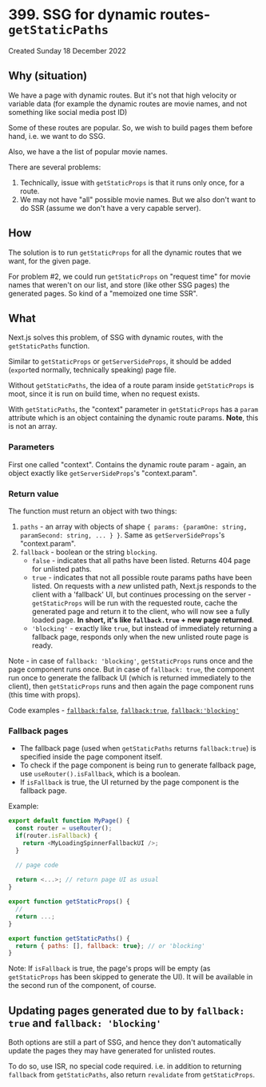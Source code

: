 # 399. SSG for dynamic routes- `getStaticPaths`
Created Sunday 18 December 2022


## Why (situation)
We have a page with dynamic routes. But it's not that high velocity or variable data (for example the dynamic routes are movie names, and not something like social media post ID) 

Some of these routes are popular. So, we wish to build pages them before hand, i.e. we want to do SSG.

Also, we have a the list of popular movie names.

There are several problems:
1. Technically, issue with `getStaticProps` is that it runs only once, for a route.
2. We may not have "all" possible movie names. But we also don't want to do SSR (assume we don't have a very capable server).


## How
The solution is to run `getStaticProps` for all the dynamic routes that we want, for the given page.

For problem \#2, we could run `getStaticProps` on "request time" for movie names that weren't on our list, and store (like other SSG pages) the generated pages. So kind of a "memoized one time SSR".


## What
Next.js solves this problem, of SSG with dynamic routes, with the `getStaticPaths` function.

Similar to `getStaticProps` or `getServerSideProps`, it should be added (`expor`ted normally, technically speaking) page file.

Without `getStaticPaths`, the idea of a route param inside `getStaticProps` is moot, since it is run on build time, when no request exists.

With `getStaticPaths`, the "context" parameter in `getStaticProps` has a `param` attribute which is an object containing the dynamic route params. **Note**, this is not an array.

### Parameters
First one called "context". Contains the dynamic route param - again, an object exactly like `getServerSideProps`'s "context.param".

### Return value
The function must return an object with two things:
1. `paths` - an array with objects of shape `{ params: {paramOne: string, paramSecond: string, ... } }`.  Same as `getServerSideProps`'s "context.param".
2. `fallback` - boolean or the string `blocking`.
	- `false` - indicates that all paths have been listed. Returns 404 page for unlisted paths.
	- `true` - indicates that not all possible route params paths have been listed. On requests with a *new* unlisted path, Next.js responds to the client with a 'fallback' UI, but continues processing on the server - `getStaticProps` will be run with the requested route, cache the generated page and return it to the client, who will now see a fully loaded page. **In short, it's like `fallback.true` + new page returned**.
	- `'blocking'` - exactly like `true`, but instead of immediately returning a fallback page, responds only when the new unlisted route page is ready.

Note - in case of `fallback: 'blocking'`, `getStaticProps` runs once and the page component runs once. But in case of `fallback: true`, the component run once to generate the fallback UI (which is returned immediately to the client), then `getStaticProps` runs and then again the page component runs (this time with props).

Code examples - [`fallback:false`](https://github.com/exemplar-codes/nextjs-first-realistic-tutorial/commit/57e80c86440f6345c43c51c3d524977fea72be6a), [`fallback:true`](https://github.com/exemplar-codes/nextjs-first-realistic-tutorial/commit/3a8211464d693382f8f3214cd0b0655f75a00032), [`fallback:'blocking'`](https://github.com/exemplar-codes/nextjs-first-realistic-tutorial/commit/91630a3607d47db45c7d3f37aaa649925e1e8806)

### Fallback pages
- The fallback page (used when `getStaticPaths` returns `fallback:true`) is specified inside the page component itself.
- To check if the page component is being run to generate fallback page, use `useRouter().isFallback`, which is a boolean.
- If `isFallback` is true, the UI returned by the page component is the fallback page.

Example:
```js
export default function MyPage() {
  const router = useRouter();
  if(router.isFallback) {
    return <MyLoadingSpinnerFallbackUI />; 
  }

  // page code
  
  return <...>; // return page UI as usual
}

export function getStaticProps() {
  //
  return ...;
}

export function getStaticPaths() {
  return { paths: [], fallback: true}; // or 'blocking'
}
```

Note: If `isFallback` is true, the page's props will be empty (as `getStaticProps` has been skipped to generate the UI). It will be available in the second run of the component, of course.

## Updating pages generated due to by `fallback: true` and `fallback: 'blocking'`
Both options are still a part of SSG, and hence they don't automatically update the pages they may have generated for unlisted routes.

To do so, use ISR, no special code required. i.e. in addition to returning `fallback` from `getStaticPaths`, also return `revalidate` from `getStaticProps`.